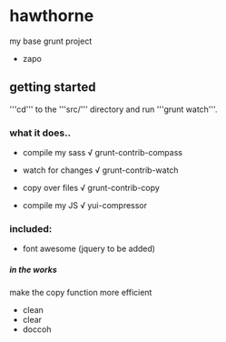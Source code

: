 # hawthorne
my base grunt project

- zapo

## getting started
'''cd''' to the '''src/''' directory and run '''grunt watch'''.


### what it does..
- compile my sass √
  grunt-contrib-compass

- watch for changes √
  grunt-contrib-watch

- copy over files √
  grunt-contrib-copy

- compile my JS √
  yui-compressor


### included:
- font awesome
(jquery to be added)

##### in the works
make the copy function more efficient

- clean
- clear
- doccoh


